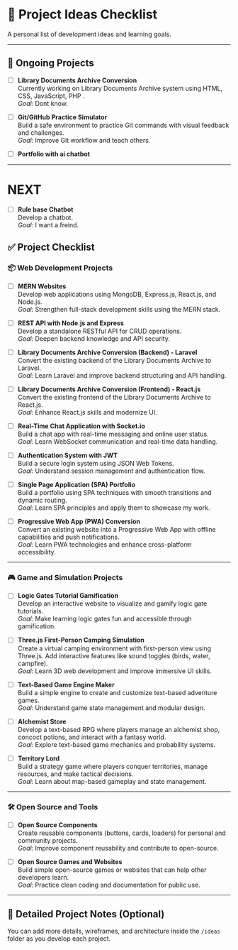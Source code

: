 # 🚀 Project Ideas Checklist

A personal list of development ideas and learning goals.

---

## 🔄 Ongoing Projects

- [ ] **Library Documents Archive Conversion**  
  Currently working on Library Documents Archive system using  HTML, CSS, JavaScript, PHP  .  
  _Goal:_ Dont know.

- [ ] **Git/GitHub Practice Simulator**  
  Build a safe environment to practice Git commands with visual feedback and challenges.  
  _Goal:_ Improve Git workflow and teach others.

- [ ] **Portfolio with ai chatbot**  

---

# NEXT
- [ ] **Rule base Chatbot**  
  Develop a chatbot.  
  _Goal:_ I want a freind.

## ✅ Project Checklist

### 📦 Web Development Projects
- [ ] **MERN Websites**  
  Develop web applications using MongoDB, Express.js, React.js, and Node.js.  
  _Goal:_ Strengthen full-stack development skills using the MERN stack.

- [ ] **REST API with Node.js and Express**  
  Develop a standalone RESTful API for CRUD operations.  
  _Goal:_ Deepen backend knowledge and API security.

- [ ] **Library Documents Archive Conversion (Backend) - Laravel**  
  Convert the existing backend of the Library Documents Archive to Laravel.  
  _Goal:_ Learn Laravel and improve backend structuring and API handling.

- [ ] **Library Documents Archive Conversion (Frontend) - React.js**  
  Convert the existing frontend of the Library Documents Archive to React.js.  
  _Goal:_ Enhance React.js skills and modernize UI.

- [ ] **Real-Time Chat Application with Socket.io**  
  Build a chat app with real-time messaging and online user status.  
  _Goal:_ Learn WebSocket communication and real-time data handling.

- [ ] **Authentication System with JWT**  
  Build a secure login system using JSON Web Tokens.  
  _Goal:_ Understand session management and authentication flow.

- [ ] **Single Page Application (SPA) Portfolio**  
  Build a portfolio using SPA techniques with smooth transitions and dynamic routing.  
  _Goal:_ Learn SPA principles and apply them to showcase my work.

- [ ] **Progressive Web App (PWA) Conversion**  
  Convert an existing website into a Progressive Web App with offline capabilities and push notifications.  
  _Goal:_ Learn PWA technologies and enhance cross-platform accessibility.

---

### 🎮 Game and Simulation Projects
- [ ] **Logic Gates Tutorial Gamification**  
  Develop an interactive website to visualize and gamify logic gate tutorials.  
  _Goal:_ Make learning logic gates fun and accessible through gamification.

- [ ] **Three.js First-Person Camping Simulation**  
  Create a virtual camping environment with first-person view using Three.js. Add interactive features like sound toggles (birds, water, campfire).  
  _Goal:_ Learn 3D web development and improve immersive UI skills.

- [ ] **Text-Based Game Engine Maker**  
  Build a simple engine to create and customize text-based adventure games.  
  _Goal:_ Understand game state management and modular design.

- [ ] **Alchemist Store**  
  Develop a text-based RPG where players manage an alchemist shop, concoct potions, and interact with a fantasy world.  
  _Goal:_ Explore text-based game mechanics and probability systems.

- [ ] **Territory Lord**  
  Build a strategy game where players conquer territories, manage resources, and make tactical decisions.  
  _Goal:_ Learn about map-based gameplay and state management.

---

### 🛠️ Open Source and Tools

- [ ] **Open Source Components**  
  Create reusable components (buttons, cards, loaders) for personal and community projects.  
  _Goal:_ Improve component reusability and contribute to open-source.

- [ ] **Open Source Games and Websites**  
  Build simple open-source games or websites that can help other developers learn.  
  _Goal:_ Practice clean coding and documentation for public use.

---

## 📂 Detailed Project Notes (Optional)
You can add more details, wireframes, and architecture inside the `/ideas` folder as you develop each project.

